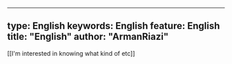  ---

type:  English
keywords:  English
feature:  English
title: "English"
author: "ArmanRiazi"
---


 [[I'm interested in knowing what kind of etc]]